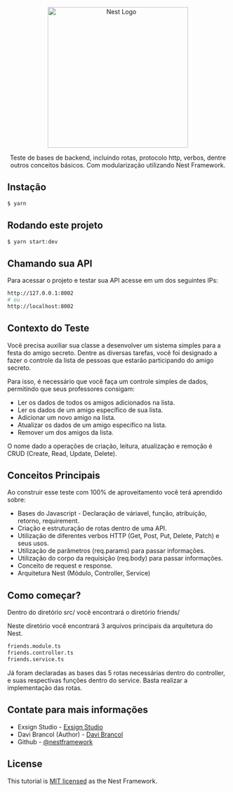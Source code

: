 <p align="center">
  <a href="http://nestjs.com/" target="blank"><img src="http://exsign.studio/img/Logo-colorful.png" width="320" alt="Nest Logo" /></a>
</p>
  
  <p align="center">Teste de bases de backend, incluindo rotas, protocolo http, verbos, dentre outros conceitos básicos. Com modularização utilizando Nest Framework.</p>

## Instação

```bash
$ yarn
```

## Rodando este projeto

```bash
$ yarn start:dev
```

## Chamando sua API

Para acessar o projeto e testar sua API acesse em um dos seguintes IPs:

```bash
http://127.0.0.1:8002
# ou
http://localhost:8002
```

## Contexto do Teste

Você precisa auxiliar sua classe a desenvolver um sistema simples para a festa do amigo secreto. Dentre as diversas tarefas, você foi designado a fazer o controle da lista de pessoas que estarão participando do amigo secreto.

Para isso, é necessário que você faça um controle simples de dados, permitindo que seus professores consigam:

- Ler os dados de todos os amigos adicionados na lista.
- Ler os dados de um amigo específico de sua lista.
- Adicionar um novo amigo na lista.
- Atualizar os dados de um amigo específico na lista.
- Remover um dos amigos da lista.

O nome dado a operações de criação, leitura, atualização e remoção é CRUD (Create, Read, Update, Delete).

## Conceitos Principais

Ao construir esse teste com 100% de aproveitamento você terá aprendido sobre:

- Bases do Javascript - Declaração de váriavel, função, atribuição, retorno, requirement.
- Criação e estruturação de rotas dentro de uma API.
- Utilização de diferentes verbos HTTP (Get, Post, Put, Delete, Patch) e seus usos.
- Utilização de parâmetros (req.params) para passar informações.
- Utilização do corpo da requisição (req.body) para passar informações.
- Conceito de request e response.
- Arquitetura Nest (Módulo, Controller, Service)

## Como começar?

Dentro do diretório src/ você encontrará o diretório friends/

Neste diretório você encontrará 3 arquivos principais da arquitetura do Nest.

```bash
friends.module.ts
friends.controller.ts
friends.service.ts
```

Já foram declaradas as bases das 5 rotas necessárias dentro do controller, e suas respectivas funções dentro do service. Basta realizar a implementação das rotas.

## Contate para mais informações

- Exsign Studio - [Exsign Studio](https://exsign.studio/)
- Davi Brancol (Author) - [Davi Brancol](https://davibrancol.com.br)
- Github - [@nestframework](https://github.com/DaviBrancol)

## License

This tutorial is [MIT licensed](LICENSE) as the Nest Framework.

